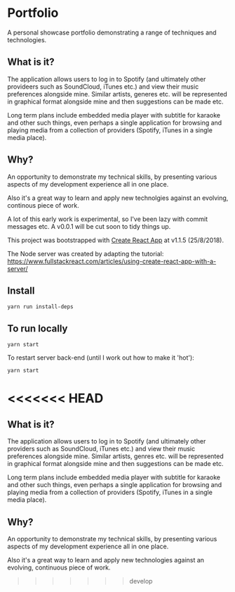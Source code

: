 # Portfolio

A personal showcase portfolio demonstrating a range of techniques and technologies.

## What is it?
The application allows users to log in to Spotify (and ultimately other provideers such as SoundCloud, iTunes etc.) and view their music preferences alongside mine. Similar artists, generes etc. will be represented in graphical format alongside mine and then suggestions can be made etc.

Long term plans include embedded media player with subtitle for karaoke and other such things, even perhaps a single application for browsing and playing media from a collection of providers (Spotify, iTunes in a single media place).

## Why?
An opportunity to demonstrate my technical skills, by presenting various aspects of my development experience all in one place.

Also it's a great way to learn and apply new technolgies against an evolving, continous piece of work.

A lot of this early work is experimental, so I've been lazy with commit messages etc. A v0.0.1 will be cut soon to tidy things up.

This project was bootstrapped with [Create React App](https://github.com/facebookincubator/create-react-app) at v1.1.5 (25/8/2018).

The Node server was created by adapting the tutorial:
https://www.fullstackreact.com/articles/using-create-react-app-with-a-server/

## Install
```
yarn run install-deps
```

## To run locally

```
yarn start
```

To restart server back-end (until I work out how to make it 'hot'):

```
yarn start
```
<<<<<<< HEAD
=======

## What is it?
The application allows users to log in to Spotify (and ultimately other providers such as SoundCloud, iTunes etc.) and view their music preferences alongside mine. Similar artists, genres etc. will be represented in graphical format alongside mine and then suggestions can be made etc.

Long term plans include embedded media player with subtitle for karaoke and other such things, even perhaps a single application for browsing and playing media from a collection of providers (Spotify, iTunes in a single media place).

## Why?
An opportunity to demonstrate my technical skills, by presenting various aspects of my development experience all in one place.

Also it's a great way to learn and apply new technologies against an evolving, continuous piece of work.
>>>>>>> develop

